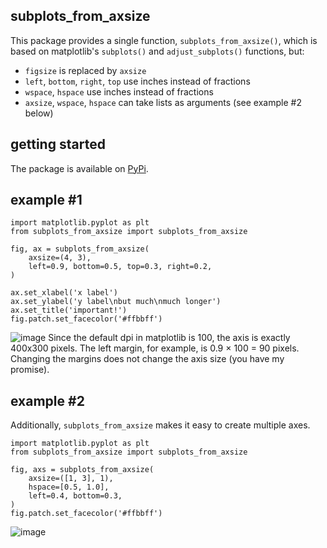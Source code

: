 ## subplots_from_axsize
This package provides a single function, `subplots_from_axsize()`, which is based on matplotlib's `subplots()` and `adjust_subplots()` functions, but:
* `figsize` is replaced by `axsize`
* `left`, `bottom`, `right`, `top` use inches instead of fractions
* `wspace`, `hspace` use inches instead of fractions
* `axsize`, `wspace`, `hspace` can take lists as arguments (see example #2 below)

## getting started
The package is available on [PyPi](https://pypi.org/project/subplots-from-axsize/).

## example #1
```
import matplotlib.pyplot as plt
from subplots_from_axsize import subplots_from_axsize

fig, ax = subplots_from_axsize(
    axsize=(4, 3),
    left=0.9, bottom=0.5, top=0.3, right=0.2,
)

ax.set_xlabel('x label')
ax.set_ylabel('y label\nbut much\nmuch longer')
ax.set_title('important!')
fig.patch.set_facecolor('#ffbbff')
```
![image](https://github.com/grfrederic/subplots-from-axsize/assets/26434160/3fe370d5-0ff4-4387-b94e-3a266b97425d)
Since the default dpi in matplotlib is 100, the axis is exactly 400x300 pixels. The left margin, for example, is 0.9 × 100 = 90 pixels. Changing the margins does not change the axis size (you have my promise).

## example #2
Additionally, `subplots_from_axsize` makes it easy to create multiple axes.
```
import matplotlib.pyplot as plt
from subplots_from_axsize import subplots_from_axsize

fig, axs = subplots_from_axsize(
    axsize=([1, 3], 1),
    hspace=[0.5, 1.0],
    left=0.4, bottom=0.3,
)
fig.patch.set_facecolor('#ffbbff')
```
![image](https://github.com/grfrederic/subplots-from-axsize/assets/26434160/fdadf3af-60e2-4423-8632-fbabc117c319)

